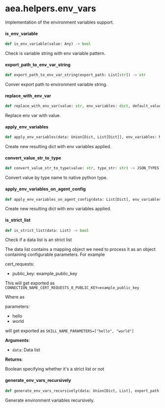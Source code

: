 <a id="aea.helpers.env_vars"></a>

# aea.helpers.env`_`vars

Implementation of the environment variables support.

<a id="aea.helpers.env_vars.is_env_variable"></a>

#### is`_`env`_`variable

```python
def is_env_variable(value: Any) -> bool
```

Check is variable string with env variable pattern.

<a id="aea.helpers.env_vars.export_path_to_env_var_string"></a>

#### export`_`path`_`to`_`env`_`var`_`string

```python
def export_path_to_env_var_string(export_path: List[str]) -> str
```

Conver export path to environment variable string.

<a id="aea.helpers.env_vars.replace_with_env_var"></a>

#### replace`_`with`_`env`_`var

```python
def replace_with_env_var(value: str, env_variables: dict, default_value: Any = NotSet, default_var_name: Optional[str] = None) -> JSON_TYPES
```

Replace env var with value.

<a id="aea.helpers.env_vars.apply_env_variables"></a>

#### apply`_`env`_`variables

```python
def apply_env_variables(data: Union[Dict, List[Dict]], env_variables: Mapping[str, Any], path: Optional[List[str]] = None, default_value: Any = NotSet) -> JSON_TYPES
```

Create new resulting dict with env variables applied.

<a id="aea.helpers.env_vars.convert_value_str_to_type"></a>

#### convert`_`value`_`str`_`to`_`type

```python
def convert_value_str_to_type(value: str, type_str: str) -> JSON_TYPES
```

Convert value by type name to native python type.

<a id="aea.helpers.env_vars.apply_env_variables_on_agent_config"></a>

#### apply`_`env`_`variables`_`on`_`agent`_`config

```python
def apply_env_variables_on_agent_config(data: List[Dict], env_variables: Mapping[str, Any]) -> List[Dict]
```

Create new resulting dict with env variables applied.

<a id="aea.helpers.env_vars.is_strict_list"></a>

#### is`_`strict`_`list

```python
def is_strict_list(data: List) -> bool
```

Check if a data list is an strict list

The data list contains a mapping object we need to process it as an
object containing configurable parameters. For example

cert_requests:
- public_key: example_public_key

This will get exported as `CONNECTION_NAME_CERT_REQUESTS_0_PUBLIC_KEY=example_public_key`

Where as

parameters:
- hello
- world

will get exported as `SKILL_NAME_PARAMETERS=["hello", "world"]`

**Arguments**:

- `data`: Data list

**Returns**:

Boolean specifying whether it's a strict list or not

<a id="aea.helpers.env_vars.generate_env_vars_recursively"></a>

#### generate`_`env`_`vars`_`recursively

```python
def generate_env_vars_recursively(data: Union[Dict, List], export_path: List[str]) -> Dict
```

Generate environment variables recursively.

